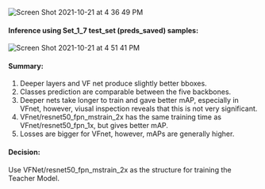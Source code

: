 
![Screen Shot 2021-10-21 at 4 36 49 PM](https://user-images.githubusercontent.com/71532604/138371010-ddd9bc33-723c-40fa-a24a-6fa1b0606288.png)

#### Inference using Set_1_7 test_set (preds_saved) samples:

![Screen Shot 2021-10-21 at 4 51 41 PM](https://user-images.githubusercontent.com/71532604/138372128-0973a19a-52a6-4843-b6a7-34560f846f87.png)

#### Summary:

1.  Deeper layers and VF net produce slightly better bboxes.
2.  Classes prediction are comparable between the five backbones.
3.  Deeper nets take longer to train and gave better mAP, especially in VFnet, however, viusal inspection reveals that this is not very significant.
4.  VFnet/resnet50_fpn_mstrain_2x has the same training time as VFnet/resnet50_fpn_1x, but gives better mAP.
5.  Losses are bigger for VFnet, however, mAPs are generally higher.

#### Decision:

Use VFNet/resnet50_fpn_mstrain_2x as the structure for training the Teacher Model.
